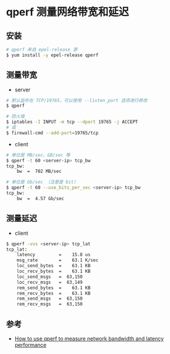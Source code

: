# qperf 测量网络带宽和延迟

## 安装

```sh
# qperf 来自 epel-release 源
$ yum install -y epel-release qperf
```

## 测量带宽

* server

```sh
# 默认监听在 TCP/19765，可以使用 --listen_port 选项进行修改
$ qperf

# 防火墙
$ iptables -I INPUT -m tcp --dport 19765 -j ACCEPT
# 或
$ firewall-cmd --add-port=19765/tcp
```

* client

```sh
# 单位是 MB/sec、GB/sec 等
$ qperf -t 60 <server-ip> tcp_bw
tcp_bw:
    bw  =  702 MB/sec

# 单位是 Gb/sec （注意是 bit）
$ qperf -t 60 --use_bits_per_sec <server-ip> tcp_bw
tcp_bw:
    bw  =  4.57 Gb/sec
```

## 测量延迟

* client

```sh
$ qperf -vvs <server-ip> tcp_lat
tcp_lat:
    latency         =    15.8 us
    msg_rate        =    63.1 K/sec
    loc_send_bytes  =    63.1 KB
    loc_recv_bytes  =    63.1 KB
    loc_send_msgs   =  63,150
    loc_recv_msgs   =  63,149
    rem_send_bytes  =    63.1 KB
    rem_recv_bytes  =    63.1 KB
    rem_send_msgs   =  63,150
    rem_recv_msgs   =  63,150
```

## 参考

* [How to use qperf to measure network bandwidth and latency performance](https://access.redhat.com/solutions/2122681)
